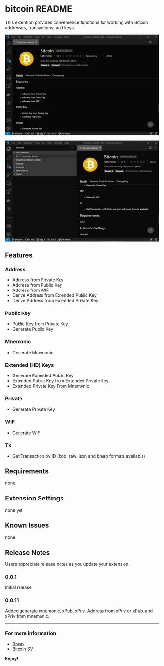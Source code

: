 # bitcoin README

This extention provides convenience functions for working with Bitcoin addresses, transactions, and keys.

![](./images/address_from_private_key.gif)

![](./images/bmap_from_txid.gif)

## Features

### Address

- Address from Private Key
- Address from Public Key
- Address from WIF
- Derive Address from Extended Public Key
- Derive Address from Extended Private Key

### Public Key

- Public Key from Private Key
- Generate Public Key

### Mnemonic

- Generate Mnemonic

### Extended (HD) Keys

- Generate Extended Public Key
- Extended Public Key from Extended Private Key
- Extended Private Key From Mnemonic

### Private

- Generate Private Key

### WIF

- Generate WIF

### Tx

- Get Transaction by ID (bob, raw, json and bmap formats available)

## Requirements

none

## Extension Settings

none yet

## Known Issues

none

## Release Notes

Users appreciate release notes as you update your extension.

### 0.0.1

Initial release

### 0.0.11

Added generate mnemonic, xPub, xPriv. Address from xPriv or xPub, and xPriv from mnemonic.

---

### For more information

- [Bmap](http://bmapjs.com)
- [Bitcoin SV](https://bitcoinsv.com/)

**Enjoy!**
